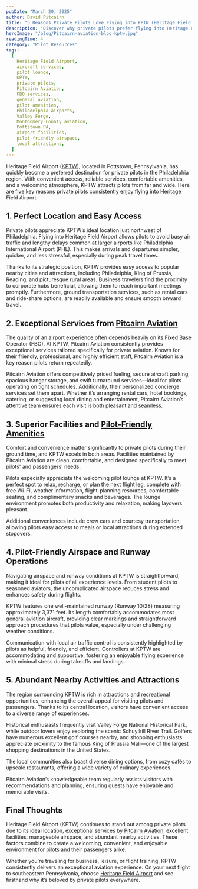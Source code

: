 ```yaml
---
pubDate: "March 20, 2025"
author: David Pitcairn
title: "5 Reasons Private Pilots Love Flying into KPTW (Heritage Field Airport)"
description: "Discover why private pilots prefer flying into Heritage Field Airport (KPTW) in Pottstown, PA. Explore its ideal location, exceptional FBO services from Pitcairn Aviation, convenient amenities, easy airspace, and local attractions."
heroImage: "/blog/Pitcairn-aviation-blog-kptw.jpg"
readingTime: 4
category: "Pilot Resources"
tags:
  [
    Heritage Field Airport,
    aircraft services,
    pilot lounge,
    KPTW,
    private pilots,
    Pitcairn Aviation,
    FBO services,
    general aviation,
    pilot amenities,
    Philadelphia airports,
    Valley Forge,
    Montgomery County aviation,
    Pottstown PA,
    airport facilities,
    pilot-friendly airspace,
    local attractions,
  ]
---
```


Heritage Field Airport ([KPTW](/)), located in Pottstown, Pennsylvania, has quickly become a preferred destination for private pilots in the Philadelphia region. With convenient access, reliable services, comfortable amenities, and a welcoming atmosphere, KPTW attracts pilots from far and wide. Here are five key reasons private pilots consistently enjoy flying into Heritage Field Airport:

## 1. Perfect Location and Easy Access

Private pilots appreciate KPTW’s ideal location just northwest of Philadelphia. Flying into Heritage Field Airport allows pilots to avoid busy air traffic and lengthy delays common at larger airports like Philadelphia International Airport (PHL). This makes arrivals and departures simpler, quicker, and less stressful, especially during peak travel times.

Thanks to its strategic position, KPTW provides easy access to popular nearby cities and attractions, including Philadelphia, King of Prussia, Reading, and picturesque rural areas. Business travelers find the proximity to corporate hubs beneficial, allowing them to reach important meetings promptly. Furthermore, ground transportation services, such as rental cars and ride-share options, are readily available and ensure smooth onward travel.

## 2. Exceptional Services from [Pitcairn Aviation](/services)

The quality of an airport experience often depends heavily on its Fixed Base Operator (FBO). At KPTW, Pitcairn Aviation consistently provides exceptional services tailored specifically for private aviation. Known for their friendly, professional, and highly efficient staff, Pitcairn Aviation is a key reason pilots return repeatedly.

Pitcairn Aviation offers competitively priced fueling, secure aircraft parking, spacious hangar storage, and swift turnaround services—ideal for pilots operating on tight schedules. Additionally, their personalized concierge services set them apart. Whether it’s arranging rental cars, hotel bookings, catering, or suggesting local dining and entertainment, Pitcairn Aviation’s attentive team ensures each visit is both pleasant and seamless.

## 3. Superior Facilities and [Pilot-Friendly Amenities](/plan-your-visit)

Comfort and convenience matter significantly to private pilots during their ground time, and KPTW excels in both areas. Facilities maintained by Pitcairn Aviation are clean, comfortable, and designed specifically to meet pilots' and passengers' needs.

Pilots especially appreciate the welcoming pilot lounge at KPTW. It’s a perfect spot to relax, recharge, or plan the next flight leg, complete with free Wi-Fi, weather information, flight-planning resources, comfortable seating, and complimentary snacks and beverages. The lounge environment promotes both productivity and relaxation, making layovers pleasant.

Additional conveniences include crew cars and courtesy transportation, allowing pilots easy access to meals or local attractions during extended stopovers.

## 4. Pilot-Friendly Airspace and Runway Operations

Navigating airspace and runway conditions at KPTW is straightforward, making it ideal for pilots of all experience levels. From student pilots to seasoned aviators, the uncomplicated airspace reduces stress and enhances safety during flights.

KPTW features one well-maintained runway (Runway 10/28) measuring approximately 3,371 feet. Its length comfortably accommodates most general aviation aircraft, providing clear markings and straightforward approach procedures that pilots value, especially under challenging weather conditions.

Communication with local air traffic control is consistently highlighted by pilots as helpful, friendly, and efficient. Controllers at KPTW are accommodating and supportive, fostering an enjoyable flying experience with minimal stress during takeoffs and landings.

## 5. Abundant Nearby Activities and Attractions

The region surrounding KPTW is rich in attractions and recreational opportunities, enhancing the overall appeal for visiting pilots and passengers. Thanks to its central location, visitors have convenient access to a diverse range of experiences.

Historical enthusiasts frequently visit Valley Forge National Historical Park, while outdoor lovers enjoy exploring the scenic Schuylkill River Trail. Golfers have numerous excellent golf courses nearby, and shopping enthusiasts appreciate proximity to the famous King of Prussia Mall—one of the largest shopping destinations in the United States.

The local communities also boast diverse dining options, from cozy cafés to upscale restaurants, offering a wide variety of culinary experiences.

Pitcairn Aviation’s knowledgeable team regularly assists visitors with recommendations and planning, ensuring guests have enjoyable and memorable visits.

## Final Thoughts

Heritage Field Airport (KPTW) continues to stand out among private pilots due to its ideal location, exceptional services by [Pitcairn Aviation](/about-us), excellent facilities, manageable airspace, and abundant nearby activities. These factors combine to create a welcoming, convenient, and enjoyable environment for pilots and their passengers alike.

Whether you're traveling for business, leisure, or flight training, KPTW consistently delivers an exceptional aviation experience. On your next flight to southeastern Pennsylvania, choose [Heritage Field Airport](/contact-us) and see firsthand why it’s beloved by private pilots everywhere.
